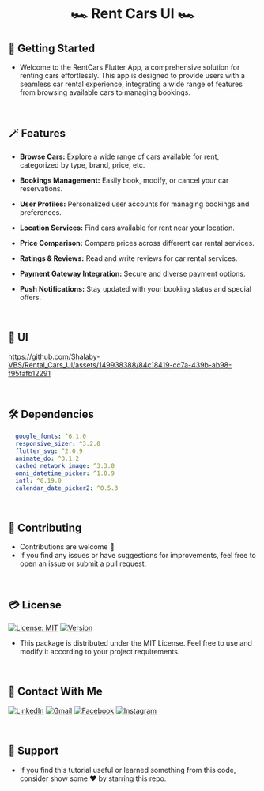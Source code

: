 # <div align="center">🏎️ Rent Cars UI 🏎️</div>

## 🚀 Getting Started

- Welcome to the RentCars Flutter App, a comprehensive solution for renting cars effortlessly. This app is designed to provide users with a seamless car rental experience, integrating a wide range of features from browsing available cars to managing bookings.

<br/>

## 🪄 Features

- **Browse Cars:** Explore a wide range of cars available for rent, categorized by type, brand, price, etc.

- **Bookings Management:** Easily book, modify, or cancel your car reservations.

- **User Profiles:** Personalized user accounts for managing bookings and preferences.

- **Location Services:** Find cars available for rent near your location.

- **Price Comparison:** Compare prices across different car rental services.

- **Ratings & Reviews:** Read and write reviews for car rental services.

- **Payment Gateway Integration:** Secure and diverse payment options.

- **Push Notifications:** Stay updated with your booking status and special offers.

<br/>

## 📱 UI


https://github.com/Shalaby-VBS/Rental_Cars_UI/assets/149938388/84c18419-cc7a-439b-ab98-f95fafb12291


<br/>

## 🛠 Dependencies

```yaml
  google_fonts: ^6.1.0
  responsive_sizer: ^3.2.0
  flutter_svg: ^2.0.9
  animate_do: ^3.1.2
  cached_network_image: ^3.3.0
  omni_datetime_picker: ^1.0.9
  intl: ^0.19.0
  calendar_date_picker2: ^0.5.3
```

<br/>

## 🫴 Contributing

- Contributions are welcome 💜
- If you find any issues or have suggestions for improvements, feel free to open an issue or submit a pull request.

<br/>

## 💳 License

[![License: MIT](https://img.shields.io/badge/License-MIT-yellow.svg)](https://opensource.org/licenses/MIT)
[![Version](https://img.shields.io/badge/version-1.0.0-blue.svg)](https://github.com/Shalaby-VBS/Rental_Cars_UI)
- This package is distributed under the MIT License. Feel free to use and modify it according to your project requirements.

<br/>

## 🤝 Contact With Me

[![LinkedIn](https://img.shields.io/badge/LinkedIn-0077B5?style=for-the-badge&logo=linkedin&logoColor=white)](https://www.linkedin.com/in/ahmed-shalaby-21196521b/) 
[![Gmail](https://img.shields.io/badge/Gmail-333333?style=for-the-badge&logo=gmail&logoColor=red)](https://www.shalaby.vbs@gmail.com)
[![Facebook](https://img.shields.io/badge/Facebook-0077B5?style=for-the-badge&logo=facebook&logoColor=white)](https://www.facebook.com/profile.php?id=100093012790432&mibextid=hIlR13)
[![Instagram](https://img.shields.io/badge/Instagram-E4405F?style=for-the-badge&logo=instagram&logoColor=white)](https://www.instagram.com/sh4l4by/)

<br/>

## 💖 Support

- If you find this tutorial useful or learned something from this code, consider show some ❤️ by starring this repo.
